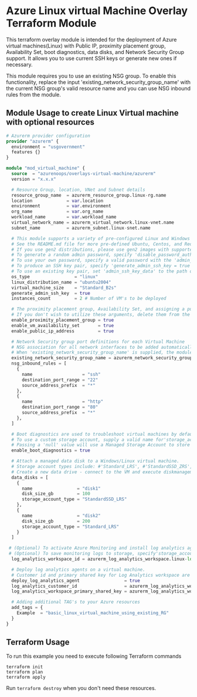 # Azure Linux virtual Machine Overlay Terraform Module

This terraform overlay module is intended for the deployment of Azure virtual machines(Linux) with Public IP, proximity placement group, Availability Set, boot diagnostics, data disks, and Network Security Group support. It allows you to use current SSH keys or generate new ones if necessary.

This module requires you to use an existing NSG group. To enable this functionality, replace the input 'existing_network_security_group_name' with the current NSG group's valid resource name and you can use NSG inbound rules from the module.

## Module Usage to create Linux Virtual machine with optional resources

```terraform
# Azurerm provider configuration
provider "azurerm" {
  environment = "usgovernment"
  features {}
}

module "mod_virtual_machine" {
  source  = "azurenoops/overlays-virtual-machine/azurerm"
  version = "x.x.x"

  # Resource Group, location, VNet and Subnet details
  resource_group_name  = azurerm_resource_group.linux-rg.name
  location             = var.location
  environment          = var.environment
  org_name             = var.org_name
  workload_name        = var.workload_name
  virtual_network_name = azurerm_virtual_network.linux-vnet.name
  subnet_name          = azurerm_subnet.linux-snet.name

  # This module supports a variety of pre-configured Linux and Windows distributions.
  # See the README.md file for more pre-defined Ubuntu, Centos, and RedHat images.
  # If you use gen2 distributions, please use gen2 images with supported VM sizes.
  # To generate a random admin password, specify 'disable_password_authentication = false' 
  # To use your own password, specify a valid password with the 'admin_password' parameter 
  # To produce an SSH key pair, specify 'generate_admin_ssh_key = true'
  # To use an existing key pair, set 'admin_ssh_key_data' to the path of a valid SSH public key.  
  os_type                 = "linux"
  linux_distribution_name = "ubuntu2004"
  virtual_machine_size    = "Standard_B2s"
  generate_admin_ssh_key  = true
  instances_count         = 2 # Number of VM's to be deployed

  # The proximity placement group, Availability Set, and assigning a public IP address to VMs are all optional.
  # If you don't wish to utilize these arguments, delete them from the module. 
  enable_proximity_placement_group = true
  enable_vm_availability_set       = true
  enable_public_ip_address         = true

  # Network Security group port definitions for each Virtual Machine 
  # NSG association for all network interfaces to be added automatically.
  # When 'existing_network_security_group_name' is supplied, the module will use the existing NSG.
  existing_network_security_group_name = azurerm_network_security_group.linux-nsg.name
  nsg_inbound_rules = [
    {
      name                   = "ssh"
      destination_port_range = "22"
      source_address_prefix  = "*"
    },
    {
      name                   = "http"
      destination_port_range = "80"
      source_address_prefix  = "*"
    },
  ]

  # Boot diagnostics are used to troubleshoot virtual machines by default. 
  # To use a custom storage account, supply a valid name for'storage_account_name'. 
  # Passing a 'null' value will use a Managed Storage Account to store Boot Diagnostics.
  enable_boot_diagnostics = true

  # Attach a managed data disk to a Windows/Linux virtual machine. 
  # Storage account types include: #'Standard_LRS', #'StandardSSD_ZRS', #'Premium_LRS', #'Premium_ZRS', #'StandardSSD_LRS', #'UltraSSD_LRS' (UltraSSD_LRS is only accessible in regions that support availability zones).
  # Create a new data drive - connect to the VM and execute diskmanagement or fdisk.
  data_disks = [
    {
      name                 = "disk1"
      disk_size_gb         = 100
      storage_account_type = "StandardSSD_LRS"
    },
    {
      name                 = "disk2"
      disk_size_gb         = 200
      storage_account_type = "Standard_LRS"
    }
  ]

 # (Optional) To activate Azure Monitoring and install log analytics agents 
 # (Optional) To save monitoring logs to storage, specify'storage_account_name'.    
  log_analytics_workspace_id = azurerm_log_analytics_workspace.linux-log.id

  # Deploy log analytics agents on a virtual machine. 
  # Customer id and primary shared key for Log Analytics workspace are required.
  deploy_log_analytics_agent                 = true
  log_analytics_customer_id                  = azurerm_log_analytics_workspace.linux-log.workspace_id
  log_analytics_workspace_primary_shared_key = azurerm_log_analytics_workspace.linux-log.primary_shared_key

  # Adding additional TAG's to your Azure resources
  add_tags = {
    Example  = "basic_linux_virtual_machine_using_existing_RG"   
  }
}
```

## Terraform Usage

To run this example you need to execute following Terraform commands

```hcl
terraform init
terraform plan
terraform apply
```

Run `terraform destroy` when you don't need these resources.
